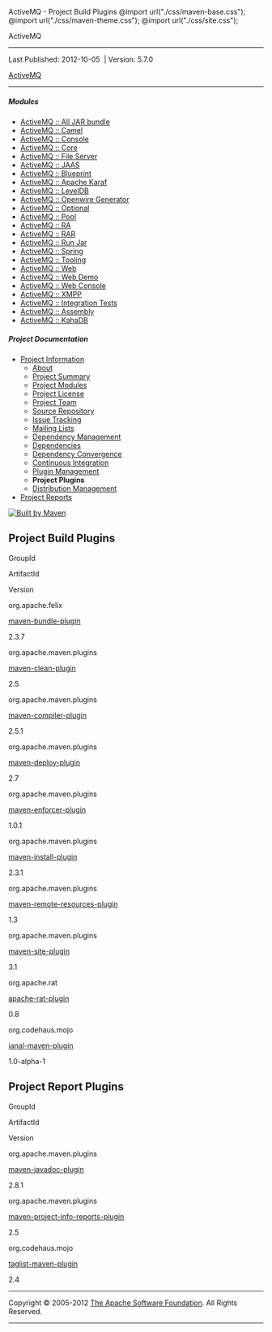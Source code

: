  ActiveMQ - Project Build Plugins  @import url("./css/maven-base.css"); @import url("./css/maven-theme.css"); @import url("./css/site.css");    

ActiveMQ

* * *

Last Published: 2012-10-05  | Version: 5.7.0

[ActiveMQ](./ "ActiveMQ")

* * *

##### Modules

*   [ActiveMQ :: All JAR bundle](activemq-all/index.html "ActiveMQ :: All JAR bundle")
*   [ActiveMQ :: Camel](activemq-camel/index.html "ActiveMQ :: Camel")
*   [ActiveMQ :: Console](activemq-console/index.html "ActiveMQ :: Console")
*   [ActiveMQ :: Core](activemq-core/index.html "ActiveMQ :: Core")
*   [ActiveMQ :: File Server](activemq-fileserver/index.html "ActiveMQ :: File Server")
*   [ActiveMQ :: JAAS](activemq-jaas/index.html "ActiveMQ :: JAAS")
*   [ActiveMQ :: Blueprint](activemq-blueprint/index.html "ActiveMQ :: Blueprint")
*   [ActiveMQ :: Apache Karaf](activemq-karaf/index.html "ActiveMQ :: Apache Karaf")
*   [ActiveMQ :: LevelDB](activemq-leveldb/index.html "ActiveMQ :: LevelDB")
*   [ActiveMQ :: Openwire Generator](activemq-openwire-generator/index.html "ActiveMQ :: Openwire Generator")
*   [ActiveMQ :: Optional](activemq-optional/index.html "ActiveMQ :: Optional")
*   [ActiveMQ :: Pool](activemq-pool/index.html "ActiveMQ :: Pool")
*   [ActiveMQ :: RA](activemq-ra/index.html "ActiveMQ :: RA")
*   [ActiveMQ :: RAR](activemq-rar/index.html "ActiveMQ :: RAR")
*   [ActiveMQ :: Run Jar](activemq-run/index.html "ActiveMQ :: Run Jar")
*   [ActiveMQ :: Spring](activemq-spring/index.html "ActiveMQ :: Spring")
*   [ActiveMQ :: Tooling](activemq-tooling/index.html "ActiveMQ :: Tooling")
*   [ActiveMQ :: Web](activemq-web/index.html "ActiveMQ :: Web")
*   [ActiveMQ :: Web Demo](activemq-web-demo/index.html "ActiveMQ :: Web Demo")
*   [ActiveMQ :: Web Console](activemq-web-console/index.html "ActiveMQ :: Web Console")
*   [ActiveMQ :: XMPP](activemq-xmpp/index.html "ActiveMQ :: XMPP")
*   [ActiveMQ :: Integration Tests](tests/index.html "ActiveMQ :: Integration Tests")
*   [ActiveMQ :: Assembly](apache-activemq/index.html "ActiveMQ :: Assembly")
*   [ActiveMQ :: KahaDB](kahadb/index.html "ActiveMQ :: KahaDB")

##### Project Documentation

*   [Project Information](project-info.html "Project Information")
    *   [About](index.html "About")
    *   [Project Summary](project-summary.html "Project Summary")
    *   [Project Modules](modules.html "Project Modules")
    *   [Project License](license.html "Project License")
    *   [Project Team](team-list.html "Project Team")
    *   [Source Repository](source-repository.html "Source Repository")
    *   [Issue Tracking](issue-tracking.html "Issue Tracking")
    *   [Mailing Lists](mail-lists.html "Mailing Lists")
    *   [Dependency Management](dependency-management.html "Dependency Management")
    *   [Dependencies](dependencies.html "Dependencies")
    *   [Dependency Convergence](dependency-convergence.html "Dependency Convergence")
    *   [Continuous Integration](integration.html "Continuous Integration")
    *   [Plugin Management](plugin-management.html "Plugin Management")
    *   **Project Plugins**
    *   [Distribution Management](distribution-management.html "Distribution Management")
*   [Project Reports](project-reports.html "Project Reports")

 [![Built by Maven](./images/logos/maven-feather.png)](http://maven.apache.org/ "Built by Maven") 

Project Build Plugins
---------------------

GroupId

ArtifactId

Version

org.apache.felix

[maven-bundle-plugin](http://felix.apache.org/maven-bundle-plugin/)

2.3.7

org.apache.maven.plugins

[maven-clean-plugin](http://maven.apache.org/plugins/maven-clean-plugin/)

2.5

org.apache.maven.plugins

[maven-compiler-plugin](http://maven.apache.org/plugins/maven-compiler-plugin/)

2.5.1

org.apache.maven.plugins

[maven-deploy-plugin](http://maven.apache.org/plugins/maven-deploy-plugin/)

2.7

org.apache.maven.plugins

[maven-enforcer-plugin](http://maven.apache.org/plugins/maven-enforcer-plugin/)

1.0.1

org.apache.maven.plugins

[maven-install-plugin](http://maven.apache.org/plugins/maven-install-plugin/)

2.3.1

org.apache.maven.plugins

[maven-remote-resources-plugin](http://maven.apache.org/plugins/maven-remote-resources-plugin/)

1.3

org.apache.maven.plugins

[maven-site-plugin](http://maven.apache.org/plugins/maven-site-plugin/)

3.1

org.apache.rat

[apache-rat-plugin](http://incubator.apache.org/rat/apache-rat-plugin)

0.8

org.codehaus.mojo

[ianal-maven-plugin](http://mojo.codehaus.org/ianal-maven-plugin)

1.0-alpha-1

Project Report Plugins
----------------------

GroupId

ArtifactId

Version

org.apache.maven.plugins

[maven-javadoc-plugin](http://maven.apache.org/plugins/maven-javadoc-plugin/)

2.8.1

org.apache.maven.plugins

[maven-project-info-reports-plugin](http://maven.apache.org/plugins/maven-project-info-reports-plugin/)

2.5

org.codehaus.mojo

[taglist-maven-plugin](http://mojo.codehaus.org/taglist-maven-plugin)

2.4

* * *

Copyright © 2005-2012 [The Apache Software Foundation](http://www.apache.org/). All Rights Reserved.

* * *